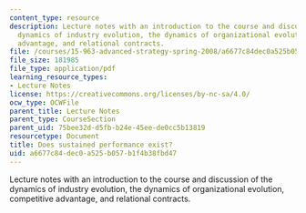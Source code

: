 ```yaml
---
content_type: resource
description: Lecture notes with an introduction to the course and discussion of the
  dynamics of industry evolution, the dynamics of organizational evolution, competitive
  advantage, and relational contracts.
file: /courses/15-963-advanced-strategy-spring-2008/a6677c84dec0a525b057b1f4b38fbd47_lec1.pdf
file_size: 181985
file_type: application/pdf
learning_resource_types:
- Lecture Notes
license: https://creativecommons.org/licenses/by-nc-sa/4.0/
ocw_type: OCWFile
parent_title: Lecture Notes
parent_type: CourseSection
parent_uid: 75bee32d-d5fb-b24e-45ee-de0cc5b13819
resourcetype: Document
title: Does sustained performance exist?
uid: a6677c84-dec0-a525-b057-b1f4b38fbd47
---
```

Lecture notes with an introduction to the course and discussion of the dynamics of industry evolution, the dynamics of organizational evolution, competitive advantage, and relational contracts.